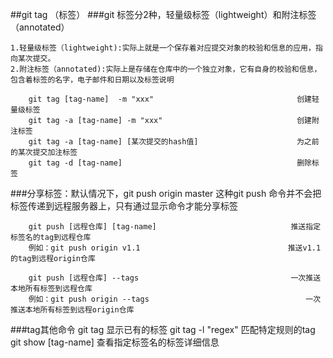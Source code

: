 ##git tag （标签）
###git 标签分2种，轻量级标签（lightweight）和附注标签（annotated）

	1.轻量级标签（lightweight):实际上就是一个保存着对应提交对象的校验和信息的应用，指向某次提交。
	2.附注标签（annotated):实际上是存储在仓库中的一个独立对象，它有自身的校验和信息，包含着标签的名字，电子邮件和日期以及标签说明	

		git tag [tag-name]  -m "xxx"   								创建轻量级标签
		git tag -a [tag-name] -m "xxx"								创建附注标签
		git tag -a [tag-name] [某次提交的hash值]						为之前的某次提交加注标签 
		git tag -d [tag-name] 										删除标签  

###分享标签：默认情况下，git push origin master 这种git push 命令并不会把标签传递到远程服务器上，只有通过显示命令才能分享标签

		git push [远程仓库] [tag-name]   							推送指定标签名的tag到远程仓库  
		例如：git push origin v1.1									推送v1.1的tag到远程origin仓库

		git push [远程仓库] --tags									一次推送本地所有标签到远程仓库  
		例如：git push origin --tags									一次推送本地所有标签到远程origin仓库  
###tag其他命令
		git tag						显示已有的标签
		git tag -l "regex"			匹配特定规则的tag
		git show [tag-name]			查看指定标签名的标签详细信息
